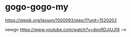# gogo-gogo-my

https://stepik.org/lesson/1500093/step/1?unit=1520202

newgo
https://www.youtube.com/watch?v=dpvRDJjUJf8 -->
